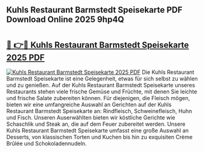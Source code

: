 ## Kuhls Restaurant Barmstedt Speisekarte PDF Download Online 2025 9hp4Q

# <h2><a href="http://gc5fvgr.nevu.top/?p=Kuhls+Restaurant+Barmstedt+Speisekarte">🔗 👉🔴 Kuhls Restaurant Barmstedt Speisekarte 2025 PDF</a></h2>

[![Kuhls Restaurant Barmstedt Speisekarte 2025 PDF](https://i.imgur.com/dBaPXMq.png)](http://gc5fvgr.nevu.top/?p=Kuhls+Restaurant+Barmstedt+Speisekarte)
Die Kuhls Restaurant Barmstedt Speisekarte ist eine Gelegenheit, etwas für sich selbst zu wählen und zu genießen. Auf der Kuhls Restaurant Barmstedt Speisekarte unseres Restaurants stehen viele frische Gemüse und Früchte, mit denen Sie leichte und frische Salate zubereiten können. Für diejenigen, die Fleisch mögen, bieten wir eine umfangreiche Auswahl an Gerichten auf der Kuhls Restaurant Barmstedt Speisekarte an: Rindfleisch, Schweinefleisch, Huhn und Fisch. Unseren Auserwählten bieten wir köstliche Gerichte wie Schaschlik und Steak an, die auf dem Feuer zubereitet werden. Unsere Kuhls Restaurant Barmstedt Speisekarte umfasst eine große Auswahl an Desserts, von klassischen Torten und Kuchen bis hin zu exquisiten Crème Brûlée und Schokoladennudeln.
